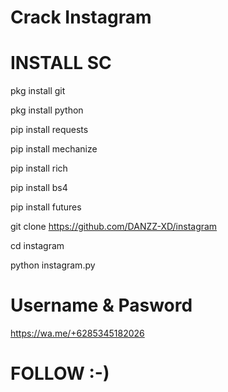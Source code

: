 # Crack Instagram

# INSTALL SC
pkg install git

pkg install python

pip install requests

pip install mechanize

pip install rich

pip install bs4

pip install futures

git clone https://github.com/DANZZ-XD/instagram

cd instagram

python instagram.py


# Username & Pasword 
https://wa.me/+6285345182026


# FOLLOW :-)
